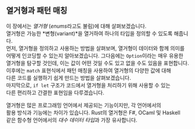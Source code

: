 ## 열거형과 패턴 매칭

이 장에서는 *열거형* (*enums*라고도 불림)에 대해 살펴보겠습니다.  
열거형은 가능한 *변형(variant)*을 열거하여 하나의 타입을 정의할 수 있도록 해줍니다.  
먼저, 열거형을 정의하고 사용하는 방법을 살펴보며, 열거형이 데이터와 함께 의미를  
어떻게 인코딩할 수 있는지 알아보겠습니다. 그다음에는 `Option`이라는 매우 유용한  
열거형을 탐구할 것인데, 이는 값이 어떤 것일 수도 있고 없을 수도 있음을 표현합니다.  
이후에는 `match` 표현식에서 패턴 매칭을 사용하여 열거형의 다양한 값에 대해  
다른 코드를 실행하기 쉽게 만드는 방법을 살펴보겠습니다.  
마지막으로, `if let` 구조가 코드에서 열거형을 처리하기 위해 사용할 수 있는  
다른 편리하고 간결한 표현임을 다루겠습니다.

열거형은 많은 프로그래밍 언어에서 제공되는 기능이지만, 각 언어에서의  
활용 방식과 기능에는 차이가 있습니다. Rust의 열거형은 F#, OCaml 및 Haskell  
같은 함수형 언어에서의 *대수 데이터 타입*과 가장 유사합니다.